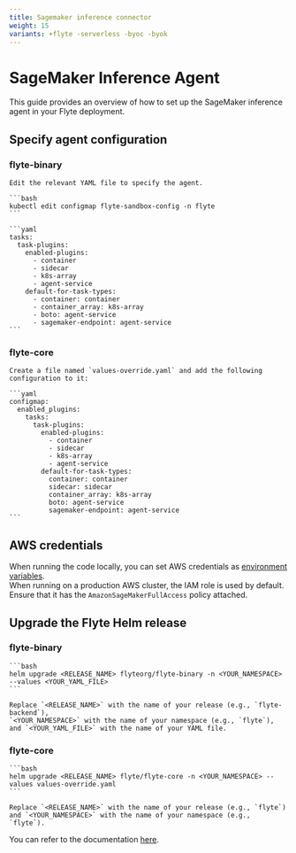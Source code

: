 ```yaml
---
title: Sagemaker inference connector
weight: 15
variants: +flyte -serverless -byoc -byok
---
```

# SageMaker Inference Agent

This guide provides an overview of how to set up the SageMaker inference agent in your Flyte deployment.

## Specify agent configuration

### flyte-binary

    Edit the relevant YAML file to specify the agent.

    ```bash
    kubectl edit configmap flyte-sandbox-config -n flyte
    ```

    ```yaml
    tasks:
      task-plugins:
        enabled-plugins:
          - container
          - sidecar
          - k8s-array
          - agent-service
        default-for-task-types:
          - container: container
          - container_array: k8s-array
          - boto: agent-service
          - sagemaker-endpoint: agent-service
    ```

### flyte-core

    Create a file named `values-override.yaml` and add the following configuration to it:

    ```yaml
    configmap:
      enabled_plugins:
        tasks:
          task-plugins:
            enabled-plugins:
              - container
              - sidecar
              - k8s-array
              - agent-service
            default-for-task-types:
              container: container
              sidecar: sidecar
              container_array: k8s-array
              boto: agent-service
              sagemaker-endpoint: agent-service
    ```

## AWS credentials

When running the code locally, you can set AWS credentials as [environment variables](https://boto3.amazonaws.com/v1/documentation/api/latest/guide/credentials.html#environment-variables).  
When running on a production AWS cluster, the IAM role is used by default. Ensure that it has the `AmazonSageMakerFullAccess` policy attached.

## Upgrade the Flyte Helm release

### flyte-binary

    ```bash
    helm upgrade <RELEASE_NAME> flyteorg/flyte-binary -n <YOUR_NAMESPACE> --values <YOUR_YAML_FILE>
    ```

    Replace `<RELEASE_NAME>` with the name of your release (e.g., `flyte-backend`),  
    `<YOUR_NAMESPACE>` with the name of your namespace (e.g., `flyte`),  
    and `<YOUR_YAML_FILE>` with the name of your YAML file.

### flyte-core

    ```bash
    helm upgrade <RELEASE_NAME> flyte/flyte-core -n <YOUR_NAMESPACE> --values values-override.yaml
    ```

    Replace `<RELEASE_NAME>` with the name of your release (e.g., `flyte`)  
    and `<YOUR_NAMESPACE>` with the name of your namespace (e.g., `flyte`).

You can refer to the documentation [here](https://docs.flyte.org/en/latest/flytesnacks/examples/sagemaker_inference_agent/index.html).
